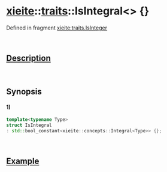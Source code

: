 # [xieite](../../xieite.md)\:\:[traits](../../traits.md)\:\:IsIntegral\<\> \{\}
Defined in fragment [xieite:traits.IsInteger](../../../src/traits/is_integer.cpp)

&nbsp;

## [Description](../concepts/integral.md#Description)

&nbsp;

## Synopsis
#### 1)
```cpp
template<typename Type>
struct IsIntegral
: std::bool_constant<xieite::concepts::Integral<Type>> {};
```

&nbsp;

## [Example](../concepts/integral.md#Example)

